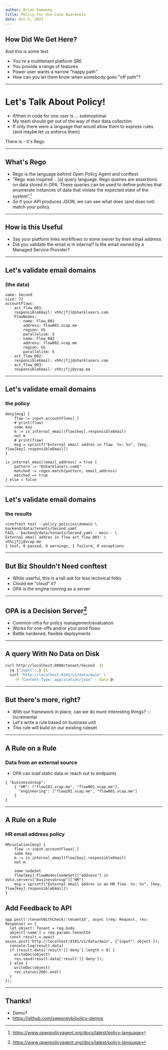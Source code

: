 ```yaml
---
author: Brian Sweeney
title: Policy For Use-Case Awareness
date: Oct 5, 2023
---
```


## How Did We Get Here? 

And this is some text

* You're a multitenant platform SRE
* You provide a range of features
* Power user wants a narrow "happy path"
* How can you let them know when somebody goes "off path"?

---
# Let's Talk About Policy!
* if/then in code for one user is ... submoptimal
* My team should get out of the way of their data collection
* If only there were a language that would allow them to express rules (and maybe let us enforce them)


There is - it's Rego

---
## What's Rego

* Rego is the language behind Open Policy Agent and conftest.
* "Rego was inspired .. [a] query language. Rego queries are assertions on data stored in OPA. These queries can be used to define policies that enumerate instances of data that violate the expected state of the system”.[^1]
* So if your API produces JSON, we can see what does (and does not) match your policy.

[^1]: https://www.openpolicyagent.org/docs/latest/policy-language
---
## How is this Useful

* Say your platform links workflows to some owner by their email address
* Did you validate the email is in internal? Is the email owned by a Managed Service Provider?

---

## Let's validate email domains
### (the data)
```
name: Second
size: 72
accountFlows:
  - act_flow_001:
    responsibleEmail: vhhcjfjl@sharklasers.com
    FlowNodes:
      - name: Flow_001
        address: flow001.vcap.me
        region: US
        parallelism: 5
      - name: Flow_002
        address: flow002.vcap.me
        region: US
        parallelism: 5
  - act_flow_002:
    responsibleEmail: vhhcjfjj@sharklasers.com
  - act_flow_003:
    responsibleEmail: vhhcjfjj@vcap.me
```
---

## Let's validate email domains
### the policy
```Rego
deny[msg] {
    flow := input.accountFlows[_]
    # print(flow)
    some key
    m := is_internal_email(flow[key].responsibleEmail)
    not m
    # print(flow)
    msg = sprintf("External email addres in flow  %v: %v", [key, flow[key].responsibleEmail])
}

is_internal_email(email_address) = true {
    pattern := "@sharklasers.com$"
    matched := regex.match(pattern, email_address)
    matched == true 
} else = false 
```
---
## Let's validate email domains
### the results
```
>conftest test --policy policies\domain \
backend/data/tenants/Second.yaml
FAIL - backend/data/tenants/Second.yaml - main - \
External email addres in flow act_flow_003: \
vhhcjfjj@vcap.me
1 test, 0 passed, 0 warnings, 1 failure, 0 exceptions
```
---

## But Biz Shouldn't Need conftest
* While userful, this is a tall ask for less technical folks
* Clould we "cloud" it?
* OPA is the engine running as a server
---

## OPA is a Decision Server[^1]
* Common infra for policy management/evaluation
* Works for one-offs and/or your prod flows
* Battle hardened, flexible deployments

[^1]: https://www.openpolicyagent.org/docs/latest/rest-api/

---
## A query With No Data on Disk
```bash
curl http://localhost:8000/tenant/Second  |\
  jq {"input":.} |\
  curl "http://localhost:8181/v1/data/main" \
    -H "Content-Type: application/json" --data @-
```
---
## But there's more, right?
* With our framework in place, can we do more interesting things?
::: incremental
* Let's write a rule based on business unit
* This rule will build on our existing ruleset

---
## A Rule on a Rule
### Data from an external source
* OPA can load static data or reach out to endpoints
```
{ "businessGroup": 
    { "HR": ["flow101.vcap.me", "flow001.vcap.me"],
      "engineering": ["flow101.vcap.me", "flow001.vcap.me"]
    }
}
```
---
## A Rule on a Rule
### HR email address policy
```
HRviolation[msg] {
    flow := input.accountFlows[_]
    some key
    m := is_internal_email(flow[key].responsibleEmail)
    not m

    some nodeSet
    flow[key].FlowNodes[nodeSet]["address"] in data.servers["businessGroup"]["HR"]
    msg = sprintf("External email addres in an HR flow  %v: %v", [key, flow[key].responsibleEmail])
}
```
## Add Feedback to API
```
app.post('/tenantWithCheck/:tenantId', async (req: Request, res: Response) => {
  let object: Tenant = req.body
  object['name'] = req.params.tenantId
  const result = await axios.post('http://localhost:8181/v1/data/main', {"input": object });
  console.log(result.data)
  if (result.data['result']['deny'].length > 0) {
    writeDoc(object)
    res.send(result.data['result']['deny']);
  } else {
    writeDoc(object)
    res.status(200).end()
  }
});
```

---
## Thanks!
* Demo?
* https://github.com/sweeneyb/policy-demos
